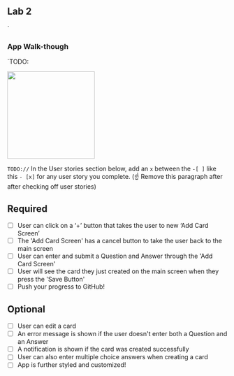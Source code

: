 
## Lab 2


`


### App Walk-though
`TODO:

<img src="![FlashCard-Lab2](https://github.com/AlexandreC1/FlashCard_Lab2/assets/111916540/cea2fa06-9918-4382-96e2-9b25a928101a)
 " width=200><br>

`TODO://` In the User stories section below, add an `x` between the `-[ ]` like this `- [x]` for any user story you complete. (☝️ Remove this paragraph after after checking off user stories)

## Required
- [ ] User can click on a ‘+’ button that takes the user to new ‘Add Card Screen’
- [ ] The 'Add Card Screen' has a cancel button to take the user back to the main screen
- [ ] User can enter and submit a Question and Answer through the 'Add Card Screen'
- [ ] User will see the card they just created on the main screen when they press the 'Save Button'
- [ ] Push your progress to GitHub!

## Optional
- [ ] User can edit a card
- [ ] An error message is shown if the user doesn't enter both a Question and an Answer
- [ ] A notification is shown if the card was created successfully
- [ ] User can also enter multiple choice answers when creating a card
- [ ] App is further styled and customized!
